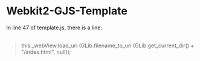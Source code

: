 # Webkit2-GJS-Template<br>
In line 47 of template.js, there is a line: <br><br>

>  this._webView.load_uri (GLib.filename_to_uri (GLib.get_current_dir() +
            "/index.html", null));
